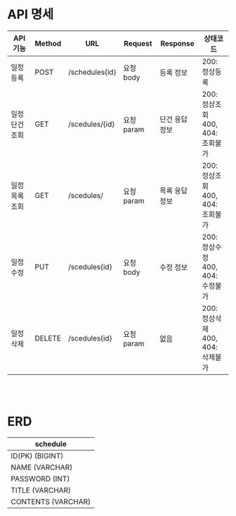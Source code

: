 # API 명세

|API기능|Method|URL|Request|Response|상태코드|
|------|---|---|---|---|---|
|일정 등록|POST|/schedules{id}|요청 body|등록 정보|200: 정상등록|
|일정 단건 조회|GET|/scedules/{id}|요청 param|단건 응답 정보|200: 정상조회 </br>400, 404: 조회불가|
|일정 목록 조회|GET|/scedules/|요청 param|목록 응답 정보|200: 정상조회</br>400, 404: 조회불가|
|일정 수정|PUT|/scedules{id}|요청 body|수정 정보|200: 정상수정</br>400, 404: 수정불가|
|일정 삭제|DELETE|/scedules{id}|요청 param|없음|200: 정상삭제</br>400, 404: 삭제불가|

</br></br>

# ERD

|schedule|
|---|
|ID(PK) (BIGINT)|
|NAME (VARCHAR)|
|PASSWORD (INT)|
|TITLE (VARCHAR)|
|CONTENTS (VARCHAR)|
